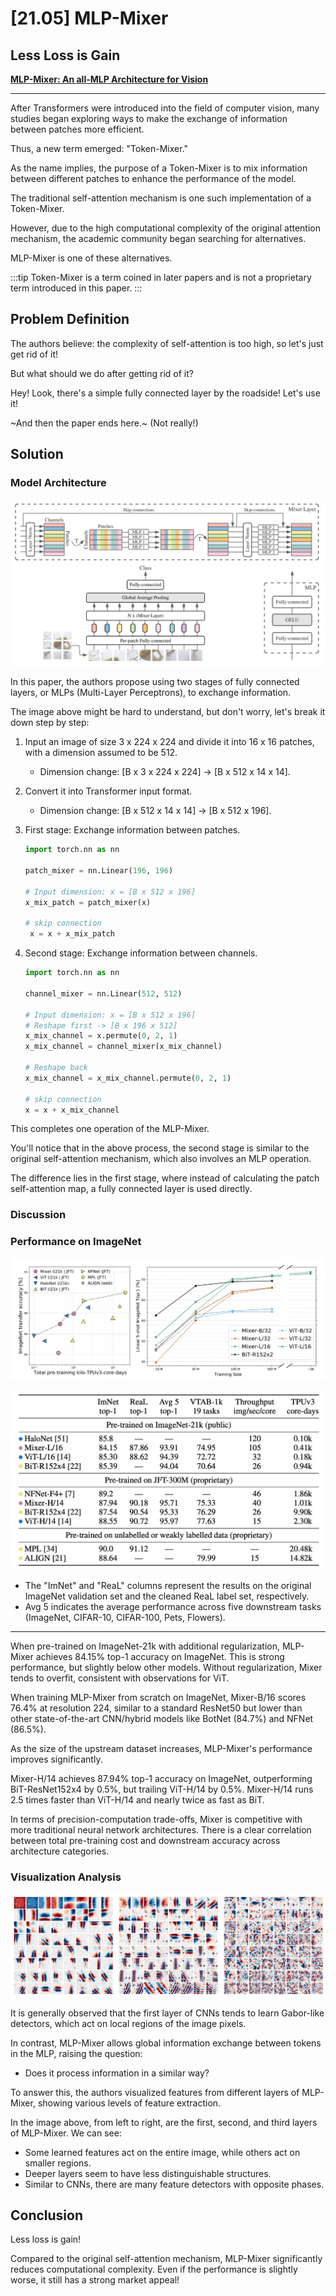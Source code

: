 # [21.05] MLP-Mixer

## Less Loss is Gain

[**MLP-Mixer: An all-MLP Architecture for Vision**](https://arxiv.org/abs/2105.01601)

---

After Transformers were introduced into the field of computer vision, many studies began exploring ways to make the exchange of information between patches more efficient.

Thus, a new term emerged: "Token-Mixer."

As the name implies, the purpose of a Token-Mixer is to mix information between different patches to enhance the performance of the model.

The traditional self-attention mechanism is one such implementation of a Token-Mixer.

However, due to the high computational complexity of the original attention mechanism, the academic community began searching for alternatives.

MLP-Mixer is one of these alternatives.

:::tip
Token-Mixer is a term coined in later papers and is not a proprietary term introduced in this paper.
:::

## Problem Definition

The authors believe: the complexity of self-attention is too high, so let's just get rid of it!

But what should we do after getting rid of it?

Hey! Look, there's a simple fully connected layer by the roadside! Let's use it!

~And then the paper ends here.~ (Not really!)

## Solution

### Model Architecture

![MLP-Mixer Model Architecture](./img/img1.jpg)

In this paper, the authors propose using two stages of fully connected layers, or MLPs (Multi-Layer Perceptrons), to exchange information.

The image above might be hard to understand, but don't worry, let's break it down step by step:

1. Input an image of size 3 x 224 x 224 and divide it into 16 x 16 patches, with a dimension assumed to be 512.

   - Dimension change: [B x 3 x 224 x 224] -> [B x 512 x 14 x 14].

2. Convert it into Transformer input format.

   - Dimension change: [B x 512 x 14 x 14] -> [B x 512 x 196].

3. First stage: Exchange information between patches.

   ```python
   import torch.nn as nn

   patch_mixer = nn.Linear(196, 196)

   # Input dimension: x = [B x 512 x 196]
   x_mix_patch = patch_mixer(x)

   # skip connection
    x = x + x_mix_patch
   ```

4. Second stage: Exchange information between channels.

   ```python
   import torch.nn as nn

   channel_mixer = nn.Linear(512, 512)

   # Input dimension: x = [B x 512 x 196]
   # Reshape first -> [B x 196 x 512]
   x_mix_channel = x.permute(0, 2, 1)
   x_mix_channel = channel_mixer(x_mix_channel)

   # Reshape back
   x_mix_channel = x_mix_channel.permute(0, 2, 1)

   # skip connection
   x = x + x_mix_channel
   ```

This completes one operation of the MLP-Mixer.

You'll notice that in the above process, the second stage is similar to the original self-attention mechanism, which also involves an MLP operation.

The difference lies in the first stage, where instead of calculating the patch self-attention map, a fully connected layer is used directly.

### Discussion

### Performance on ImageNet

![MLP-Mixer on ImageNet 1](./img/img3.jpg)

![MLP-Mixer on ImageNet 2](./img/img2.jpg)

- The "ImNet" and "ReaL" columns represent the results on the original ImageNet validation set and the cleaned ReaL label set, respectively.
- Avg 5 indicates the average performance across five downstream tasks (ImageNet, CIFAR-10, CIFAR-100, Pets, Flowers).

---

When pre-trained on ImageNet-21k with additional regularization, MLP-Mixer achieves 84.15% top-1 accuracy on ImageNet. This is strong performance, but slightly below other models. Without regularization, Mixer tends to overfit, consistent with observations for ViT.

When training MLP-Mixer from scratch on ImageNet, Mixer-B/16 scores 76.4% at resolution 224, similar to a standard ResNet50 but lower than other state-of-the-art CNN/hybrid models like BotNet (84.7%) and NFNet (86.5%).

As the size of the upstream dataset increases, MLP-Mixer's performance improves significantly.

Mixer-H/14 achieves 87.94% top-1 accuracy on ImageNet, outperforming BiT-ResNet152x4 by 0.5%, but trailing ViT-H/14 by 0.5%. Mixer-H/14 runs 2.5 times faster than ViT-H/14 and nearly twice as fast as BiT.

In terms of precision-computation trade-offs, Mixer is competitive with more traditional neural network architectures. There is a clear correlation between total pre-training cost and downstream accuracy across architecture categories.

### Visualization Analysis

![MLP-Mixer Visualization](./img/img4.jpg)

It is generally observed that the first layer of CNNs tends to learn Gabor-like detectors, which act on local regions of the image pixels.

In contrast, MLP-Mixer allows global information exchange between tokens in the MLP, raising the question:

- Does it process information in a similar way?

To answer this, the authors visualized features from different layers of MLP-Mixer, showing various levels of feature extraction.

In the image above, from left to right, are the first, second, and third layers of MLP-Mixer. We can see:

- Some learned features act on the entire image, while others act on smaller regions.
- Deeper layers seem to have less distinguishable structures.
- Similar to CNNs, there are many feature detectors with opposite phases.

## Conclusion

Less loss is gain!

Compared to the original self-attention mechanism, MLP-Mixer significantly reduces computational complexity. Even if the performance is slightly worse, it still has a strong market appeal!

